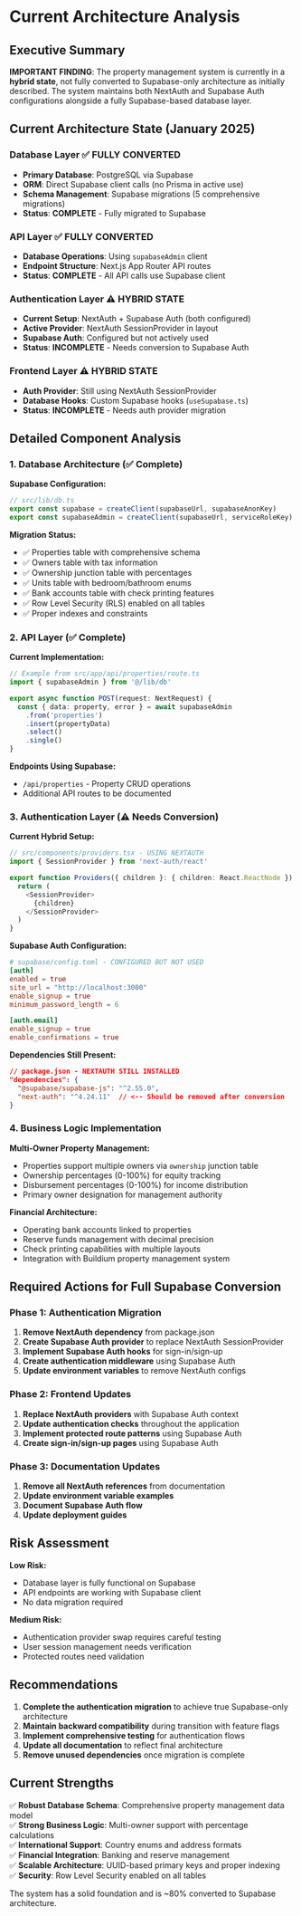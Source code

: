 # Current Architecture Analysis

## Executive Summary

**IMPORTANT FINDING**: The property management system is currently in a **hybrid state**, not fully converted to Supabase-only architecture as initially described. The system maintains both NextAuth and Supabase Auth configurations alongside a fully Supabase-based database layer.

## Current Architecture State (January 2025)

### Database Layer ✅ FULLY CONVERTED

- **Primary Database**: PostgreSQL via Supabase
- **ORM**: Direct Supabase client calls (no Prisma in active use)
- **Schema Management**: Supabase migrations (5 comprehensive migrations)
- **Status**: **COMPLETE** - Fully migrated to Supabase

### API Layer ✅ FULLY CONVERTED  

- **Database Operations**: Using `supabaseAdmin` client
- **Endpoint Structure**: Next.js App Router API routes
- **Status**: **COMPLETE** - All API calls use Supabase client

### Authentication Layer ⚠️ HYBRID STATE

- **Current Setup**: NextAuth + Supabase Auth (both configured)
- **Active Provider**: NextAuth SessionProvider in layout
- **Supabase Auth**: Configured but not actively used
- **Status**: **INCOMPLETE** - Needs conversion to Supabase Auth

### Frontend Layer ⚠️ HYBRID STATE  

- **Auth Provider**: Still using NextAuth SessionProvider
- **Database Hooks**: Custom Supabase hooks (`useSupabase.ts`)
- **Status**: **INCOMPLETE** - Needs auth provider migration

## Detailed Component Analysis

### 1. Database Architecture (✅ Complete)

**Supabase Configuration:**

```typescript
// src/lib/db.ts
export const supabase = createClient(supabaseUrl, supabaseAnonKey)
export const supabaseAdmin = createClient(supabaseUrl, serviceRoleKey)
```

**Migration Status:**

- ✅ Properties table with comprehensive schema
- ✅ Owners table with tax information
- ✅ Ownership junction table with percentages  
- ✅ Units table with bedroom/bathroom enums
- ✅ Bank accounts table with check printing features
- ✅ Row Level Security (RLS) enabled on all tables
- ✅ Proper indexes and constraints

### 2. API Layer (✅ Complete)

**Current Implementation:**

```typescript
// Example from src/app/api/properties/route.ts
import { supabaseAdmin } from '@/lib/db'

export async function POST(request: NextRequest) {
  const { data: property, error } = await supabaseAdmin
    .from('properties')
    .insert(propertyData)
    .select()
    .single()
}
```

**Endpoints Using Supabase:**

- `/api/properties` - Property CRUD operations
- Additional API routes to be documented

### 3. Authentication Layer (⚠️ Needs Conversion)

**Current Hybrid Setup:**

```typescript
// src/components/providers.tsx - USING NEXTAUTH
import { SessionProvider } from 'next-auth/react'

export function Providers({ children }: { children: React.ReactNode }) {
  return (
    <SessionProvider>
      {children}
    </SessionProvider>
  )
}
```

**Supabase Auth Configuration:**

```toml
# supabase/config.toml - CONFIGURED BUT NOT USED
[auth]
enabled = true
site_url = "http://localhost:3000"
enable_signup = true
minimum_password_length = 6

[auth.email]
enable_signup = true
enable_confirmations = true
```

**Dependencies Still Present:**

```json
// package.json - NEXTAUTH STILL INSTALLED
"dependencies": {
  "@supabase/supabase-js": "^2.55.0",
  "next-auth": "^4.24.11"  // <-- Should be removed after conversion
}
```

### 4. Business Logic Implementation

**Multi-Owner Property Management:**

- Properties support multiple owners via `ownership` junction table
- Ownership percentages (0-100%) for equity tracking  
- Disbursement percentages (0-100%) for income distribution
- Primary owner designation for management authority

**Financial Architecture:**

- Operating bank accounts linked to properties
- Reserve funds management with decimal precision
- Check printing capabilities with multiple layouts
- Integration with Buildium property management system

## Required Actions for Full Supabase Conversion

### Phase 1: Authentication Migration

1. **Remove NextAuth dependency** from package.json
2. **Create Supabase Auth provider** to replace NextAuth SessionProvider  
3. **Implement Supabase Auth hooks** for sign-in/sign-up
4. **Create authentication middleware** using Supabase Auth
5. **Update environment variables** to remove NextAuth configs

### Phase 2: Frontend Updates

1. **Replace NextAuth providers** with Supabase Auth context
2. **Update authentication checks** throughout the application
3. **Implement protected route patterns** using Supabase Auth
4. **Create sign-in/sign-up pages** using Supabase Auth

### Phase 3: Documentation Updates

1. **Remove all NextAuth references** from documentation
2. **Update environment variable examples**
3. **Document Supabase Auth flow**
4. **Update deployment guides**

## Risk Assessment

**Low Risk:**

- Database layer is fully functional on Supabase
- API endpoints are working with Supabase client
- No data migration required

**Medium Risk:**  

- Authentication provider swap requires careful testing
- User session management needs verification
- Protected routes need validation

## Recommendations

1. **Complete the authentication migration** to achieve true Supabase-only architecture
2. **Maintain backward compatibility** during transition with feature flags
3. **Implement comprehensive testing** for authentication flows
4. **Update all documentation** to reflect final architecture
5. **Remove unused dependencies** once migration is complete

## Current Strengths

✅ **Robust Database Schema**: Comprehensive property management data model  
✅ **Strong Business Logic**: Multi-owner support with percentage calculations  
✅ **International Support**: Country enums and address formats  
✅ **Financial Integration**: Banking and reserve management  
✅ **Scalable Architecture**: UUID-based primary keys and proper indexing  
✅ **Security**: Row Level Security enabled on all tables  

The system has a solid foundation and is ~80% converted to Supabase architecture.
